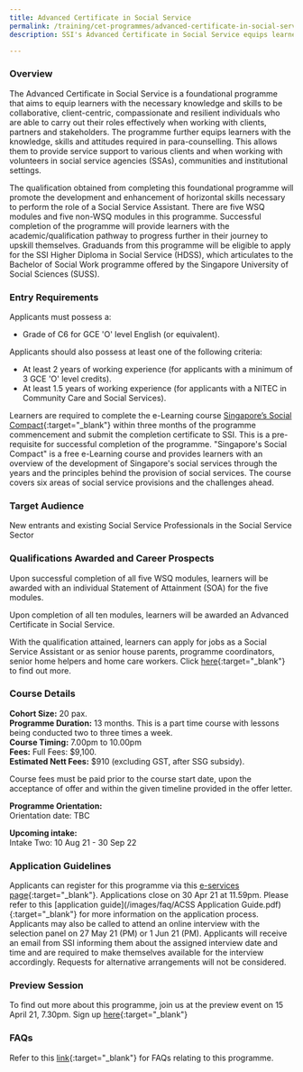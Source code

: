 ```yaml
---
title: Advanced Certificate in Social Service
permalink: /training/cet-programmes/advanced-certificate-in-social-service/
description: SSI's Advanced Certificate in Social Service equips learners with the horizontal skills necessary to be a Social Service Assistant.

---
```

### Overview

The Advanced Certificate in Social Service is a foundational programme that aims to equip learners with the necessary knowledge and skills to be collaborative, client-centric, compassionate and resilient individuals who are able to carry out their roles effectively when working with clients, partners and stakeholders. The programme further equips learners with the knowledge, skills and attitudes required in para-counselling. This allows them to provide service support to various clients and when working with volunteers in social service agencies (SSAs), communities and institutional settings.  
  
The qualification obtained from completing this foundational programme will promote the development and enhancement of horizontal skills necessary to perform the role of a Social Service Assistant. There are five WSQ modules and five non-WSQ modules in this programme. Successful completion of the programme will provide learners with the academic/qualification pathway to progress further in their journey to upskill themselves. Graduands from this programme will be eligible to apply for the SSI Higher Diploma in Social Service (HDSS), which articulates to the Bachelor of Social Work programme offered by the Singapore University of Social Sciences (SUSS).  
  
### Entry Requirements

Applicants must possess a:

-   Grade of C6 for GCE 'O' level English (or equivalent).

Applicants should also possess at least one of the following criteria:

-   At least 2 years of working experience (for applicants with a minimum of 3 GCE 'O' level credits).
-   At least 1.5 years of working experience (for applicants with a NITEC in Community Care and Social Services).

Learners are required to complete the e-Learning course [Singapore’s Social Compact](https://learningcloud.sg/pages/coursedescription.jsf?courseId=1233736&catalogId=1700&templateId=-1){:target="_blank"} within three months of the programme commencement and submit the completion certificate to SSI. This is a pre-requisite for successful completion of the programme. "Singapore's Social Compact" is a free e-Learning course and provides learners with an overview of the development of Singapore's social services through the years and the principles behind the provision of social services. The course covers six areas of social service provisions and the challenges ahead.

### Target Audience

New entrants and existing Social Service Professionals in the Social Service Sector

### Qualifications Awarded and Career Prospects

Upon successful completion of all five WSQ modules, learners will be awarded with an individual Statement of Attainment (SOA) for the five modules.  
  
Upon completion of all ten modules, learners will be awarded an Advanced Certificate in Social Service.  
  
With the qualification attained, learners can apply for jobs as a Social Service Assistant or as senior house parents, programme coordinators, senior home helpers and home care workers. Click  [here](http://www.ncss.gov.sg/Social-Service-Tribe/CareersDetail/Social-Work){:target="_blank"}     to find out more.

### Course Details

**Cohort Size:** 20 pax.  
**Programme Duration:** 13 months. This is a part time course with lessons being conducted two to three times a week.  
**Course Timing:**  7.00pm to 10.00pm  
**Fees:** Full Fees: $9,100.  
**Estimated Nett Fees:** $910 (excluding GST, after SSG subsidy).  
  
Course fees must be paid prior to the course start date, upon the acceptance of offer and within the given timeline provided in the offer letter.  
  
**Programme Orientation:**  
Orientation date: TBC
  
**Upcoming intake:**  
Intake Two: 10 Aug 21 - 30 Sep 22

### Application Guidelines

Applicants can register for this programme via this [e-services page](https://e-services.ncss.gov.sg/Training/Course/DetailProgramme/D534A2EB-057C-EB11-816F-000C296EE030 ){:target="_blank"}. Applications close on 30 Apr 21 at 11.59pm. Please refer to this  [application guide](/images/faq/ACSS Application Guide.pdf){:target="_blank"} for more information on the application process. Applicants may also be called to attend an online interview with the selection panel on 27 May 21 (PM) or 1 Jun 21 (PM). Applicants will receive an email from SSI informing them about the assigned interview date and time and are required to make themselves available for the interview accordingly. Requests for alternative arrangements will not be considered.

### Preview Session

To find out more about this programme, join us at the preview event on 15 April 21, 7.30pm. Sign up [here](https://form.gov.sg/606d0c428fb55e001115babc){:target="_blank"} 

### FAQs

Refer to this [link](/images/faq/FAQ-for-Advanced-Certificate-in-Social-Service(1).pdf){:target="_blank"} for FAQs relating to this programme.

